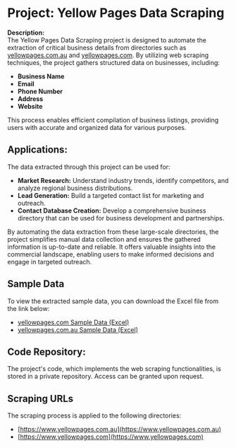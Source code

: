
# Project: Yellow Pages Data Scraping

**Description:**  
The Yellow Pages Data Scraping project is designed to automate the extraction of critical business details from directories such as [yellowpages.com.au](https://www.yellowpages.com.au) and [yellowpages.com](https://www.yellowpages.com). By utilizing web scraping techniques, the project gathers structured data on businesses, including:

- **Business Name**
- **Email**
- **Phone Number**
- **Address**
- **Website**

This process enables efficient compilation of business listings, providing users with accurate and organized data for various purposes.

## Applications:
The data extracted through this project can be used for:

- **Market Research:** Understand industry trends, identify competitors, and analyze regional business distributions.
- **Lead Generation:** Build a targeted contact list for marketing and outreach.
- **Contact Database Creation:** Develop a comprehensive business directory that can be used for business development and partnerships.

By automating the data extraction from these large-scale directories, the project simplifies manual data collection and ensures the gathered information is up-to-date and reliable. It offers valuable insights into the commercial landscape, enabling users to make informed decisions and engage in targeted outreach.

## Sample Data
To view the extracted sample data, you can download the Excel file from the link below:

- [yellowpages.com Sample Data (Excel)](yellowpages.com_sample_data.xlsx)
- [yellowpages.com.au Sample Data (Excel)](yellowpages.com.au_sample_data.xlsx)

## Code Repository:
The project's code, which implements the web scraping functionalities, is stored in a private repository. Access can be granted upon request.

## Scraping URLs
The scraping process is applied to the following directories:

- [https://www.yellowpages.com.au](https://www.yellowpages.com.au)
- [https://www.yellowpages.com](https://www.yellowpages.com)
